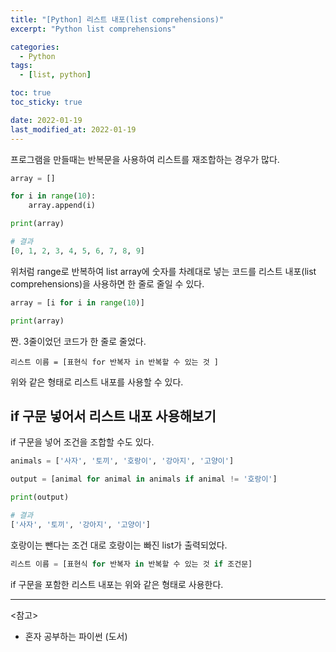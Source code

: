 ```yaml
---
title: "[Python] 리스트 내포(list comprehensions)"
excerpt: "Python list comprehensions"

categories:
  - Python
tags:
  - [list, python]

toc: true
toc_sticky: true

date: 2022-01-19
last_modified_at: 2022-01-19
---
```


프로그램을 만들때는 반복문을 사용하여 리스트를 재조합하는 경우가 많다.

```python
array = []

for i in range(10):
    array.append(i)

print(array)
```

```python
# 결과
[0, 1, 2, 3, 4, 5, 6, 7, 8, 9]
```

위처럼 range로 반복하여 list array에 숫자를 차례대로 넣는 코드를 리스트 내포(list comprehensions)을 사용하면 한 줄로 줄일 수 있다.

```python
array = [i for i in range(10)]

print(array)
```

짠. 3줄이었던 코드가 한 줄로 줄었다.

```
리스트 이름 = [표현식 for 반복자 in 반복할 수 있는 것 ]
```

위와 같은 형태로 리스트 내포를 사용할 수 있다.

## if 구문 넣어서 리스트 내포 사용해보기

if 구문을 넣어 조건을 조합할 수도 있다.

```python
animals = ['사자', '토끼', '호랑이', '강아지', '고양이']

output = [animal for animal in animals if animal != '호랑이']

print(output)
```

```python
# 결과
['사자', '토끼', '강아지', '고양이']
```

호랑이는 뺀다는 조건 대로 호랑이는 빠진 list가 출력되었다.

```python
리스트 이름 = [표현식 for 반복자 in 반복할 수 있는 것 if 조건문]
```

if 구문을 포함한 리스트 내포는 위와 같은 형태로 사용한다.

---

<참고>

- 혼자 공부하는 파이썬 (도서)
